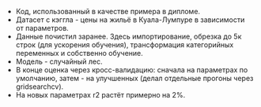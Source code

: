 - Код, использованный в качестве примера в дипломе.  
- Датасет с кэггла - цены на жильё в Куала-Лумпуре в зависимости от параметров.  
- Данные почистил заранее. Здесь импортирование, обрезка до 5к строк (для ускорения обучения), трансформация категорийных переменных и собственно обучение.  
- Модель - случайный лес.  
- В конце оценка через кросс-валидацию: сначала на параметрах по умолчанию, затем - на улучшенных (делал отдельные прогоны через gridsearchcv).  
- На новых параметрах r2 растёт примерно на 2%.
